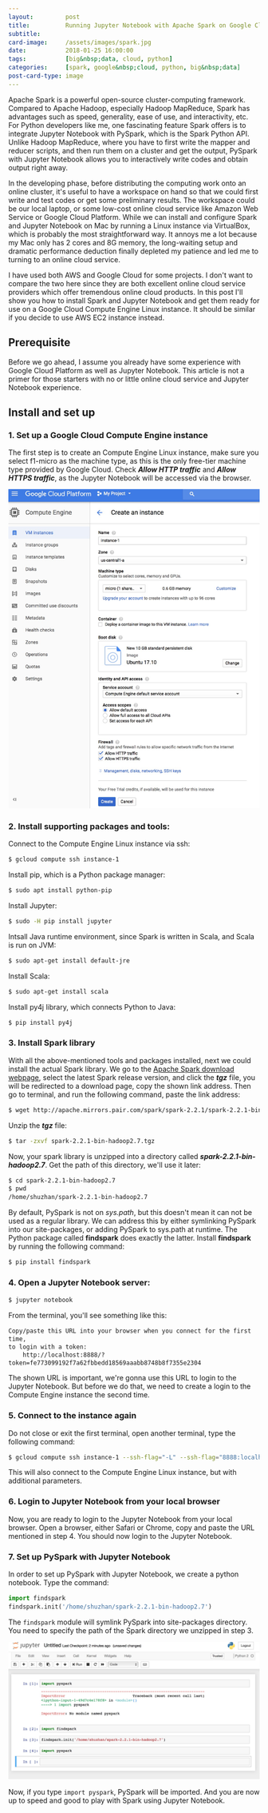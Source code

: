 ```yaml
---
layout:         post
title:          Running Jupyter Notebook with Apache Spark on Google Cloud Compute Engine
subtitle:
card-image:     /assets/images/spark.jpg
date:           2018-01-25 16:00:00
tags:           [big&nbsp;data, cloud, python]
categories:     [spark, google&nbsp;cloud, python, big&nbsp;data]
post-card-type: image
---
```


Apache Spark is a powerful open-source cluster-computing framework. Compared to Apache Hadoop, especially Hadoop MapReduce, Spark has advantages such as speed, generality, ease of use, and interactivity, etc. For Python developers like me, one fascinating feature Spark offers is to integrate Jupyter Notebook with PySpark, which is the Spark Python API. Unlike Hadoop MapReduce, where you have to first write the mapper and reducer scripts, and then run them on a cluster and get the output, PySpark with Jupyter Notebook allows you to interactively write codes and obtain output right away.

In the developing phase, before distributing the computing work onto an online cluster, it's useful to have a workspace on hand so that we could first write and test codes or get some preliminary results. The workspace could be our local laptop, or some low-cost online cloud service like Amazon Web Service or Google Cloud Platform. While we can install and configure Spark and Jupyter Notebook on Mac by running a Linux instance via VirtualBox, which is probably the most straightforward way. It annoys me a lot because my Mac only has 2 cores and 8G memory, the long-waiting setup and dramatic performance deduction finally depleted my patience and led me to turning to an online cloud service.

I have used both AWS and Google Cloud for some projects. I don't want to compare the two here since they are both excellent online cloud service providers which offer tremendous online cloud products. In this post I'll show you how to install Spark and Jupyter Notebook and get them ready for use on a Google Cloud Compute Engine Linux instance. It should be similar if you decide to use AWS EC2 instance instead.

## Prerequisite

Before we go ahead, I assume you already have some experience with Google Cloud Platform as well as Jupyter Notebook. This article is not a primer for those starters with no or little online cloud service and Jupyter Notebook experience.

## Install and set up

### 1. Set up a Google Cloud Compute Engine instance

The first step is to create an Compute Engine Linux instance, make sure you select f1-micro as the machine type, as this is the only free-tier machine type provided by Google Cloud. Check **_Allow HTTP traffic_** and **_Allow HTTPS traffic_**, as the Jupyter Notebook will be accessed via the browser.

![create instance](/assets/images/2018-01-25/create-instance.jpg)

### 2. Install supporting packages and tools:

Connect to the Compute Engine Linux instance via ssh:

```sh
$ gcloud compute ssh instance-1
```

Install pip, which is a Python package manager:

```sh
$ sudo apt install python-pip
```

Install Jupyter:

```sh
$ sudo -H pip install jupyter
```

Intsall Java runtime environment, since Spark is written in Scala, and Scala is run on JVM:

```sh
$ sudo apt-get install default-jre
```

Install Scala:

```sh
$ sudo apt-get install scala
```

Install py4j library, which connects Python to Java:

```sh
$ pip install py4j
```

### 3. Install Spark library

With all the above-mentioned tools and packages installed, next we could install the actual Spark library. We go to the [<u>Apache Spark download webpage</u>](https://spark.apache.org/downloads.html), select the latest Spark release version, and click the **_tgz_** file, you will be redirected to a download page, copy the shown link address. Then go to terminal, and run the following command, paste the link address:

```sh
$ wget http://apache.mirrors.pair.com/spark/spark-2.2.1/spark-2.2.1-bin-hadoop2.7.tgz
```

Unzip the **_tgz_** file:

```sh
$ tar -zxvf spark-2.2.1-bin-hadoop2.7.tgz
```

Now, your spark library is unzipped into a directory called **_spark-2.2.1-bin-hadoop2.7_**. Get the path of this directory, we'll use it later:

```sh
$ cd spark-2.2.1-bin-hadoop2.7
$ pwd
/home/shuzhan/spark-2.2.1-bin-hadoop2.7
```

By default, PySpark is not on *sys.path*, but this doesn't mean it can not be used as a regular library. We can address this by either symlinking PySpark into our site-packages, or adding PySpark to sys.path at runtime. The Python package called **findspark** does exactly the latter. Install **findspark** by running the following command:

```sh
$ pip install findspark
```

### 4. Open a Jupyter Notebook server:

```sh
$ jupyter notebook
```

From the terminal, you'll see something like this:

```
Copy/paste this URL into your browser when you connect for the first time,
to login with a token:
    http://localhost:8888/?token=fe773099192f7a62fbbedd18569aaabb8748b8f7355e2304
```

The shown URL is important, we're gonna use this URL to login to the Jupyter Notebook. But before we do that, we need to create a login to the Compute Engine instance the second time.

### 5. Connect to the instance again

Do not close or exit the first terminal, open another terminal, type the following command:

```sh
$ gcloud compute ssh instance-1 --ssh-flag="-L" --ssh-flag="8888:localhost:8888"
```

This will also connect to the Compute Engine Linux instance, but with additional parameters.

### 6. Login to Jupyter Notebook from your local browser

Now, you are ready to login to the Jupyter Notebook from your local browser. Open a browser, either Safari or Chrome, copy and paste the URL mentioned in step 4. You should now login to the Jupyter Notebook.

### 7. Set up PySpark with Jupyter Notebook

In order to set up PySpark with Jupyter Notebook, we create a python notebook. Type the command:

```python
import findspark
findspark.init('/home/shuzhan/spark-2.2.1-bin-hadoop2.7')
```

The `findspark` module will symlink PySpark into site-packages directory. You need to specify the path of the Spark directory we unzipped in step 3.

![jupyter nptebook](/assets/images/2018-01-25/jupyter-notebook.jpg)

Now, if you type `import pyspark`, PySpark will be imported. And you are now up to speed and good to play with Spark using Jupyter Notebook.
